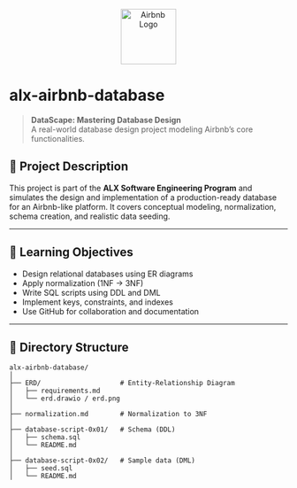 <p align="center">
  <img src="https://upload.wikimedia.org/wikipedia/commons/thumb/6/69/Airbnb_Logo_Bélo.svg/2560px-Airbnb_Logo_Bélo.svg.png" alt="Airbnb Logo" width="100"/>
</p>

# alx-airbnb-database

> **DataScape: Mastering Database Design**  
> A real-world database design project modeling Airbnb’s core functionalities.

## 📌 Project Description

This project is part of the **ALX Software Engineering Program** and simulates the design and implementation of a production-ready database for an Airbnb-like platform. It covers conceptual modeling, normalization, schema creation, and realistic data seeding.

---

## 🧠 Learning Objectives

- Design relational databases using ER diagrams  
- Apply normalization (1NF → 3NF)  
- Write SQL scripts using DDL and DML  
- Implement keys, constraints, and indexes  
- Use GitHub for collaboration and documentation  

---

## 📁 Directory Structure

```plaintext
alx-airbnb-database/
│
├── ERD/                    # Entity-Relationship Diagram
│   ├── requirements.md
│   └── erd.drawio / erd.png
│
├── normalization.md        # Normalization to 3NF
│
├── database-script-0x01/   # Schema (DDL)
│   ├── schema.sql
│   └── README.md
│
├── database-script-0x02/   # Sample data (DML)
│   ├── seed.sql
│   └── README.md
